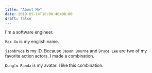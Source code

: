 ```yaml
---
title: "About Me"
date: 2019-05-14T10:00:40+08:00
draft: false
---
```



I'm a software engineer.

`Max Xu` is my english name.

`jsonbruce` is my ID. Because `Jason Bourne` and `Bruce Lee` are two of my favorite action actors. I made a combination.

`Kungfu Panda` is my avatar. I like this combination.
